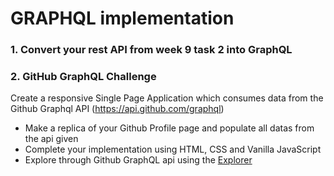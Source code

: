 # GRAPHQL implementation

### 1. Convert your rest API from week 9 task 2 into GraphQL

### 2. GitHub GraphQL Challenge

Create a responsive Single Page Application which consumes data from the Github Graphql API (https://api.github.com/graphql)

- Make a replica of your Github Profile page and populate all datas from the api given
- Complete your implementation using HTML, CSS and Vanilla JavaScript
- Explore through Github GraphQL api using the [Explorer](https://docs.github.com/en/graphql/overview/explorer)